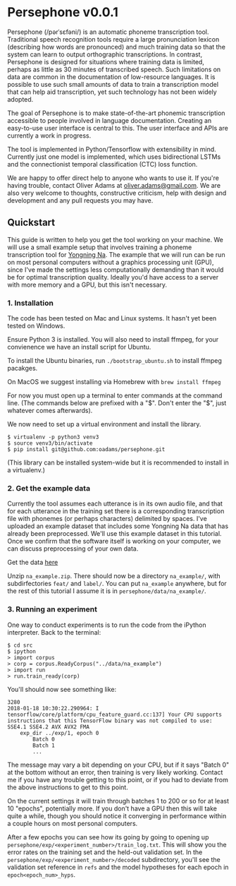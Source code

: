 # Persephone v0.0.1

Persephone (/pərˈsɛfəni/) is an automatic phoneme transcription tool. Traditional speech recognition tools require a large pronunciation lexicon (describing how words are pronounced) and much training data so that the system can learn to output orthographic transcriptions. In contrast, Persephone is designed for situations where training data is limited, perhaps as little as 30 minutes of transcribed speech. Such limitations on data are common in the documentation of low-resource languages. It is possible to use such small amounts of data to train a transcription model that can help aid transcription, yet such technology has not been widely adopted.

The goal of Persephone is to make state-of-the-art phonemic transcription accessible to people involved in language documentation. Creating an easy-to-use user interface is central to this. The user interface and APIs are currently a work in progress.

The tool is implemented in Python/Tensorflow with extensibility in mind. Currently just one model is implemented, which uses bidirectional LSTMs and the connectionist temporal classification (CTC) loss function.

We are happy to offer direct help to anyone who wants to use it. If you're having trouble, contact Oliver Adams at oliver.adams@gmail.com. We are also very welcome to thoughts, constructive criticism, help with design and development and any pull requests you may have.

## Quickstart

This guide is written to help you get the tool working on your machine. We will use a small example setup that involves training a phoneme transcription tool for [Yongning Na](http://lacito.vjf.cnrs.fr/pangloss/languages/Na_en.php). The example that we will run can be run on most personal computers without a graphics processing unit (GPU), since I've made the settings less computationally demanding than it would be for optimal transcription quality. Ideally you'd have access to a server with more memory and a GPU, but this isn't necessary.

### 1. Installation

The code has been tested on Mac and Linux systems. It hasn't yet been tested on Windows.

Ensure Python 3 is installed. You will also need to install ffmpeg, for your convienence we have an install script for Ubuntu.

To install the Ubuntu binaries, run `./bootstrap_ubuntu.sh` to install ffmpeg pacakges.

On MacOS we suggest installing via Homebrew with `brew install ffmpeg`

For now you must open up a terminal to enter commands at the command line. (The commands below are prefixed with a "$". Don't enter the "$", just whatever comes afterwards).

We now need to set up a virtual environment and install the library.
```
$ virtualenv -p python3 venv3
$ source venv3/bin/activate
$ pip install git@github.com:oadams/persephone.git
```

(This library can be installed system-wide but it is recommended to install in a virtualenv.)

### 2. Get the example data

Currently the tool assumes each utterance is in its own audio file, and that for each utterance in the training set there is a corresponding transcription file with phonemes (or perhaps characters) delimited by spaces. I've uploaded an example dataset that includes some Yongning Na data that has already been preprocessed. We'll use this example dataset in this tutorial. Once we confirm that the software itself is working on your computer, we can discuss preprocessing of your own data.

Get the data [here](https://cloudstor.aarnet.edu.au/sender/?s=download&token=b6789ee3-bbcb-7f92-2f38-18ffc1086817)

Unzip `na_example.zip`. There should now be a directory `na_example/`, with subdirfectories `feat/` and `label/`. You can put `na_example` anywhere, but for the rest of this tutorial I assume it is in `persephone/data/na_example/`.

### 3. Running an experiment

One way to conduct experiments is to run the code from the iPython interpreter. Back to the terminal:

```
$ cd src
$ ipython
> import corpus
> corp = corpus.ReadyCorpus("../data/na_example")
> import run
> run.train_ready(corp)
```

You'll should now see something like:

```
3280
2018-01-18 10:30:22.290964: I tensorflow/core/platform/cpu_feature_guard.cc:137] Your CPU supports instructions that this TensorFlow binary was not compiled to use: SSE4.1 SSE4.2 AVX AVX2 FMA
    exp_dir ../exp/1, epoch 0
        Batch 0
        Batch 1
        ...
```
 
The message may vary a bit depending on your CPU, but if it says "Batch 0" at the bottom without an error, then training is very likely working. Contact me if you have any trouble getting to this point, or if you had to deviate from the above instructions to get to this point.

On the current settings it will train through batches 1 to 200 or so for at least 10 "epochs", potentially more. If you don't have a GPU then this will take quite a while, though you should notice it converging in performance within a couple hours on most personal computers.

After a few epochs you can see how its going by going to opening up `persephone/exp/<experiment_number>/train_log.txt`. This will show you the error rates on the training set and the held-out validation set. In the `persephone/exp/<experiment_number>/decoded` subdirectory, you'll see the validation set reference in `refs` and the model hypotheses for each epoch in `epoch<epoch_num>_hyps`.
